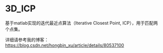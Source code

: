 # 3D_ICP

基于matlab实现的迭代最近点算法（Iterative Closest Point, ICP），用于匹配两个点集。

详细请参考我的博客：https://blog.csdn.net/hongbin_xu/article/details/80537100



